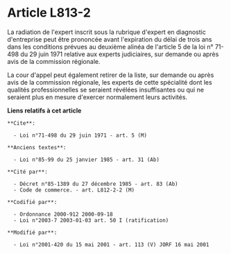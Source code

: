 # Article L813-2

La radiation de l'expert inscrit sous la rubrique d'expert en diagnostic d'entreprise peut être prononcée avant l'expiration
du délai de trois ans dans les conditions prévues au deuxième alinéa de l'article 5 de la loi n° 71-498 du 29 juin 1971
relative aux experts judiciaires, sur demande ou après avis de la commission régionale.

La cour d'appel peut également retirer de la liste, sur demande ou après avis de la commission régionale, les experts de
cette spécialité dont les qualités professionnelles se seraient révélées insuffisantes ou qui ne seraient plus en mesure
d'exercer normalement leurs activités.

**Liens relatifs à cet article**

	**Cite**:

	  - Loi n°71-498 du 29 juin 1971 - art. 5 (M)

	**Anciens textes**:

	  - Loi n°85-99 du 25 janvier 1985 - art. 31 (Ab)

	**Cité par**:

	  - Décret n°85-1389 du 27 décembre 1985 - art. 83 (Ab)
	  - Code de commerce. - art. L812-2-2 (M)

	**Codifié par**:

	  - Ordonnance 2000-912 2000-09-18
	  - Loi n°2003-7 2003-01-03 art. 50 I (ratification)

	**Modifié par**:

	  - Loi n°2001-420 du 15 mai 2001 - art. 113 (V) JORF 16 mai 2001
